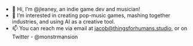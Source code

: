 - 👋 Hi, I’m @jleaney, an indie game dev and musician!
- 👀 I’m interested in creating pop-music games, mashing together industries, and using AI as a creative tool.
- 📫 You can reach me via email at jacob@thingsforhumans.studio, or on Twitter - @monstrmansion

<!---
jleaney/jleaney is a ✨ special ✨ repository because its `README.md` (this file) appears on your GitHub profile.
You can click the Preview link to take a look at your changes.
--->
